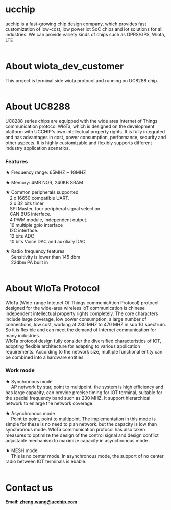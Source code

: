 # ucchip
ucchip is a fast-growing chip design company, which provides fast customization of low-cost, low power iot SoC chips and iot solutions for all industries.
We can provide variety kinds of chips such as GPRS/GPS, Wiota, LTE 
</br>
</br>

# About wiota_dev_customer
This project is terminal side wiota protocol and running on UC8288 chip.
</br>
</br>

# About UC8288
UC8288 series chips are equipped with the wide area Internet of Things communication protocol WloTa, which is designed on the development platform with UCCHIP's own intellectual property rights. 
It is fully integrated and has advantages in cost, power consumption, performance, security and other aspects. It is highly customizable and flexibly supports different industry application scenarios.

### Features
  ★ Frequency range: 65MHZ ~ 1GMHZ
  
  ★ Memory: 4MB NOR, 240KB SRAM
  
  ★ Common peripherals supported</br>
      &emsp;2 x 16650 compatible UART.</br>
      &emsp;2 x 32 bits timer</br>
      &emsp;SPI Master, four peripheral signal selection</br>
      &emsp;CAN BUS interface. </br>
      &emsp;4 PWM module, independent output. </br>
      &emsp;16 multiple gpio interface</br>
      &emsp;I2C interface.</br>
      &emsp;12 bits ADC </br>
      &emsp;10 bits Voice DAC and auxiliary DAC</br>
  
  ★ Radio frequency features</br>
      &emsp; Sensitivity is lower than 145 dbm</br>
      &emsp; 22dbm PA built in</br>
</br>      
      

# About WloTa Protocol
WloTa (Wide-range Intetnet Of Things communicAtion Protocol) protocol designed for the wide-area wireless loT communication is chinese independent intellectual property rights completely. 
The core characters include large coverage, low power consumption, a large number of connections, low cost, working at 230 MHZ to 470 MHZ in sub 1G spectrum.
So it is flexible and can meet the demand of Internet communication for many industries.</br>
WIoTa protocol design fully consider the diversified characteristics of IOT, adopting flexible architecture for adapting to various application requirements. 
According to the network size, multiple functional entity can be combined into a hardware entities.</br>

### Work mode
  ★ Synchronous mode</br>
      &emsp; AP network by star, point to multipoint. the system is high efficiency and has large capacity, can provide precise timing for IOT
      terminal, suitable for the special frequency band such as 230 MHZ. It support hierarchical network to enlarge the network coverage.</br>
      
  ★ Asynchronous mode</br>
      &emsp; Point to point, point to multipoint. The implementation in this mode is simple for these is no need to plan network.
      but the capacity is low than synchronous mode.
      WloTa communication protocol has also taken measures to optimize the design of the control signal and design conflict
      adjustable mechanism to maximize capacity in asynchronous mode .</br>
      
  ★ MESH mode</br>
      &emsp; This is no center mode. In asynchronous mode, the support of no center radio between IOT terminals is ebable.</br>
</br>


# Contact us
**Email: zheng.wang@ucchip.com**
